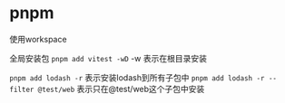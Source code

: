 # pnpm

使用workspace

全局安装包
`pnpm add vitest -wD`
-w 表示在根目录安装

`pnpm add lodash -r` 表示安装lodash到所有子包中
`pnpm add lodash -r --filter @test/web` 表示只在@test/web这个子包中安装